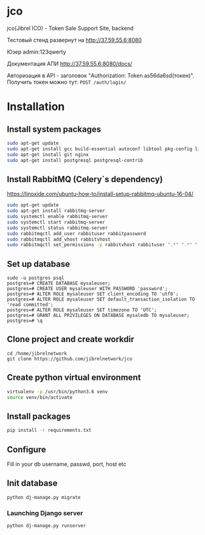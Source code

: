 # jco
jco(Jibrel ICO) - Token Sale Support Site, backend


Тестовый стенд развернут на http://37.59.55.6:8080

Юзер admin:123qwerty

Документация АПИ http://37.59.55.6:8080/docs/

Авторизация в API - заголовок "Authorization: Token as56da6sd(токен)". Получить токен можно тут: `POST /auth/login/`


# Installation

## Install system packages

```sh
sudo apt-get update
sudo apt-get install gcc build-essential autoconf libtool pkg-config libssl-dev libffi-dev python3-dev virtualenv
sudo apt-get install git nginx
sudo apt-get install postgresql postgresql-contrib
```


## Install RabbitMQ (Celery`s dependency)

https://linoxide.com/ubuntu-how-to/install-setup-rabbitmq-ubuntu-16-04/
```sh
sudo apt-get update
sudo apt-get install rabbitmq-server
sudo systemctl enable rabbitmq-server
sudo systemctl start rabbitmq-server
sudo systemctl status rabbitmq-server
sudo rabbitmqctl add_user rabbituser rabbitpassword
sudo rabbitmqctl add_vhost rabbitvhost
sudo rabbitmqctl set_permissions -p rabbitvhost rabbituser ".*" ".*" ".*"
```


## Set up database

```
sudo -u postgres psql
postgres=# CREATE DATABASE mysaleuser;
postgres=# CREATE USER mysaleuser WITH PASSWORD 'password';
postgres=# ALTER ROLE mysaleuser SET client_encoding TO 'utf8';
postgres=# ALTER ROLE mysaleuser SET default_transaction_isolation TO 'read committed';
postgres=# ALTER ROLE mysaleuser SET timezone TO 'UTC';
postgres=# GRANT ALL PRIVILEGES ON DATABASE mysaledb TO mysaleuser;
postgres=# \q
```


## Clone project and create workdir

```
cd /home/jibrelnetwork
git clone https://github.com/jibrelnetwork/jco
```


## Create python virtual environment

```sh
virtualenv -p /usr/bin/python3.6 venv
source venv/bin/activate
```


## Install packages

```sh
pip install -r requirements.txt
```


## Configure

Fill in your db username, passwd, port, host etc


## Init database

```sh
python dj-manage.py migrate
```


### Launching Django server

```sh
python dj-manage.py runserver
```
